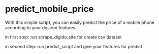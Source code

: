 # predict_mobile_price
With this simple script, you can easily predict the price of a mobile phone according to your desired features

in first step:
run scrape_digido_site for create csv dataset

in second step:
run predict_script and give your features for predict
